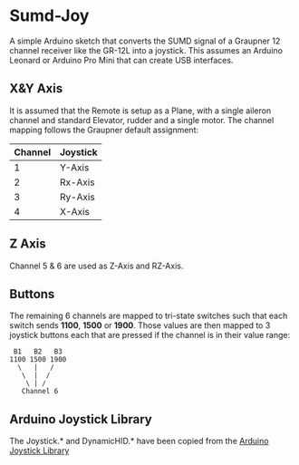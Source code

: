 # Sumd-Joy

A simple Arduino sketch that converts the SUMD signal of a Graupner 12 channel receiver like the GR-12L into a joystick.
This assumes an Arduino Leonard or Arduino Pro Mini that can create USB interfaces.

## X&Y Axis
It is assumed that the Remote is setup as a Plane, with a single aileron channel and standard Elevator, rudder and a single motor. The channel mapping follows the Graupner default assignment:

| Channel | Joystick |
|---------|----------|
| 1       | Y-Axis   |
| 2       | Rx-Axis  |
| 3       | Ry-Axis  |
| 4       | X-Axis   |

## Z Axis
Channel 5 & 6 are used as Z-Axis and RZ-Axis. 

## Buttons
The remaining 6 channels are mapped to tri-state switches such that each switch sends **1100**, **1500** or **1900**. Those values are then mapped to 3 joystick buttons each that are pressed if the channel is in their value range:
    
     B1   B2   B3
    1100 1500 1900
      \   |   /
       \  |  /
        \ | /
       Channel 6


## Arduino Joystick Library

The Joystick.* and DynamicHID.* have been copied from the [Arduino Joystick Library](https://github.com/MHeironimus/ArduinoJoystickLibrary)
